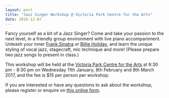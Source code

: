 ```yaml
---
layout: post
title: "Jazz Singer Workshop @ Victoria Park Centre for the Arts"
date: 2016-12-07
---
```


Fancy yourself as a bit of a Jazz Singer? Come and take your passion to the next level, in a friendly group environment with live piano accompaniment. Unleash your inner [Frank Sinatra](https://en.wikipedia.org/wiki/Frank_Sinatra) or [Billie Holiday](https://en.wikipedia.org/wiki/Billie_Holiday), and learn the unique styling of vocal jazz, stagecraft, mic technique and more! (Please prepare two jazz songs to present in class.)

This workshop will be held at the [Victoria Park Centre for the Arts](http://www.vicparkarts.org.au/index.php/workshops/one-day-weekend-workshops) at 6:30 pm - 8:30 pm on Wednesday 11th January, 8th February and 8th March 2017, and the fee is $15 per person per workshop.

If you are interested or have any questions to ask about the workshop, please register or enquire on [this online form](https://goo.gl/forms/Tvmvft4ytTshmvDN2).